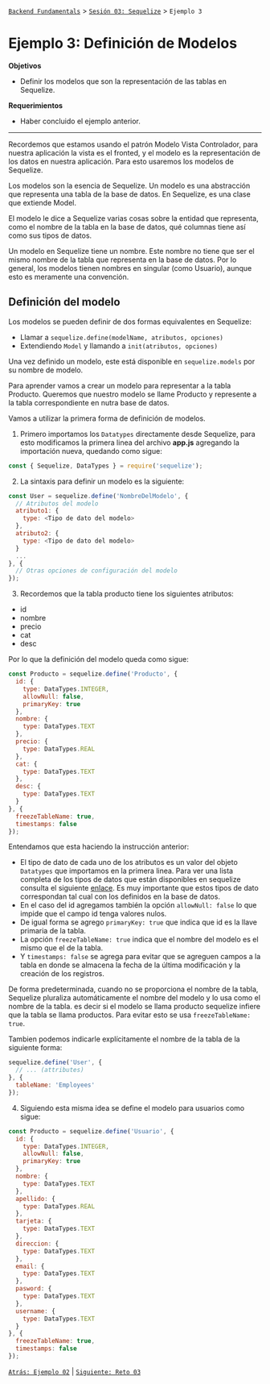 [`Backend Fundamentals`](../../README.md) > [`Sesión 03: Sequelize`](../README.md) > `Ejemplo 3`

# Ejemplo 3: Definición de Modelos

**Objetivos**

- Definir los modelos que son la representación de las tablas en Sequelize.

**Requerimientos**

- Haber concluido el ejemplo anterior.

---


Recordemos que estamos usando el patrón Modelo Vista Controlador, para nuestra aplicación la vista es el fronted, y el modelo es la representación de los datos en nuestra aplicación. Para esto usaremos los modelos de Sequelize.

Los modelos son la esencia de Sequelize. Un modelo es una abstracción que representa una tabla de la base de datos. En Sequelize, es una clase que extiende Model.

El modelo le dice a Sequelize varias cosas sobre la entidad que representa, como el nombre de la tabla en la base de datos, qué columnas tiene así como sus tipos de datos.

Un modelo en Sequelize tiene un nombre. Este nombre no tiene que ser el mismo nombre de la tabla que representa en la base de datos. Por lo general, los modelos tienen nombres en singular (como Usuario), aunque esto es meramente una convención.

## Definición del modelo

Los modelos se pueden definir de dos formas equivalentes en Sequelize:

- Llamar a `sequelize.define(modelName, atributos, opciones)`
- Extendiendo `Model` y llamando a `init(atributos, opciones)`

Una vez definido un modelo, este está disponible en `sequelize.models` por su nombre de modelo.

Para aprender vamos a crear un modelo para representar a la tabla Producto. Queremos que nuestro modelo se llame Producto y represente a la tabla correspondiente en nutra base de datos.

Vamos a utilizar la primera forma de definición de modelos.

1. Primero importamos los `Datatypes` directamente desde Sequelize, para esto modificamos la primera linea del archivo **app.js** agregando la importación nueva, quedando como sigue:

```javascript
const { Sequelize, DataTypes } = require('sequelize');
```

2. La sintaxis para definir un modelo es la siguiente:

```javascript
const User = sequelize.define('NombreDelModelo', {
  // Atributos del modelo
  atributo1: {
    type: <Tipo de dato del modelo>
  },
  atributo2: {
    type: <Tipo de dato del modelo>
  }
  ... 
}, {
  // Otras opciones de configuración del modelo
});
```

3. Recordemos que la tabla producto tiene los siguientes atributos:

  - id
  - nombre
  - precio
  - cat
  - desc

Por lo que la definición del modelo queda como sigue:

```javascript
const Producto = sequelize.define('Producto', {
  id: {
    type: DataTypes.INTEGER,
    allowNull: false,
    primaryKey: true
  },
  nombre: {
    type: DataTypes.TEXT
  },
  precio: {
    type: DataTypes.REAL
  },
  cat: {
    type: DataTypes.TEXT
  },
  desc: {
    type: DataTypes.TEXT
  }
}, {
  freezeTableName: true,
  timestamps: false
});
```

Entendamos que esta haciendo la instrucción anterior:

- El tipo de dato de cada uno de los atributos es un valor del objeto `Datatypes` que importamos en la primera linea. Para ver una lista completa de los tipos de datos que están disponibles en sequelize consulta el siguiente [enlace](https://sequelize.org/master/manual/model-basics.html#data-types). Es muy importante que estos tipos de dato correspondan tal cual con los definidos en la base de datos.
- En el caso del id agregamos también la opción `allowNull: false` lo que impide que el campo id tenga valores nulos. 
- De igual forma se agrego `primaryKey: true` que indica que id es la llave primaria de la tabla.
- La opción `freezeTableName: true` indica que el nombre del modelo es el mismo que el de la tabla.
- Y `timestamps: false` se agrega para evitar que se agreguen campos a la tabla en donde se almacena la fecha de la última modificación y la creación de los registros.

De forma predeterminada, cuando no se proporciona el nombre de la tabla, Sequelize pluraliza automáticamente el nombre del modelo y lo usa como el nombre de la tabla. es decir si el modelo se llama producto sequelize infiere que la tabla se llama productos. Para evitar esto se usa `freezeTableName: true`.

Tambien podemos indicarle explícitamente el nombre de la tabla de la siguiente forma:

```javascript
sequelize.define('User', {
  // ... (attributes)
}, {
  tableName: 'Employees'
});
```

4. Siguiendo esta misma idea se define el modelo para usuarios como sigue:

```javascript
const Producto = sequelize.define('Usuario', {
  id: {
    type: DataTypes.INTEGER,
    allowNull: false,
    primaryKey: true
  },
  nombre: {
    type: DataTypes.TEXT
  },
  apellido: {
    type: DataTypes.REAL
  },
  tarjeta: {
    type: DataTypes.TEXT
  },
  direccion: {
    type: DataTypes.TEXT
  },
  email: {
    type: DataTypes.TEXT
  },
  pasword: {
    type: DataTypes.TEXT
  },
  username: {
    type: DataTypes.TEXT
  }
}, {
  freezeTableName: true,
  timestamps: false
});
```

[`Atrás: Ejemplo 02`](../Ejemplo-02) | [`Siguiente: Reto 03`](../Reto-03)

